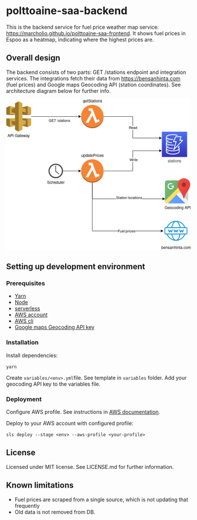 # polttoaine-saa-backend

This is the backend service for fuel price weather map service: https://marcholio.github.io/polttoaine-saa-frontend. It shows fuel prices in Espoo as a heatmap, indicating where the highest prices are.

## Overall design

The backend consists of two parts: GET /stations endpoint and integration services. The integrations fetch their data from https://bensanhinta.com (fuel prices) and Google maps Geocoding API (station coordinates). See architecture diagram below for further info.

![Architecture](architecture.jpg)

## Setting up development environment

### Prerequisites

- [Yarn](https://yarnpkg.com/)
- [Node](https://nodejs.org/en/)
- [serverless](https://www.serverless.com/)
- [AWS account](https://aws.amazon.com/)
- [AWS cli](https://aws.amazon.com/cli/)
- [Google maps Geocoding API key](https://developers.google.com/maps/documentation/geocoding/overview)

### Installation

Install dependencies:

```
yarn
```

Create `variables/<env>.yml`file. See template in `variables` folder. Add your geocoding API key to the variables file.

### Deployment

Configure AWS profile. See instructions in [AWS documentation](https://docs.aws.amazon.com/cli/latest/userguide/cli-configure-profiles.html).

Deploy to your AWS account with configured profile:

```
sls deploy --stage <env> --aws-profile <your-profile>
```

## License

Licensed under MIT license. See LICENSE.md for further information.

## Known limitations

- Fuel prices are scraped from a single source, which is not updating that frequently
- Old data is not removed from DB.
